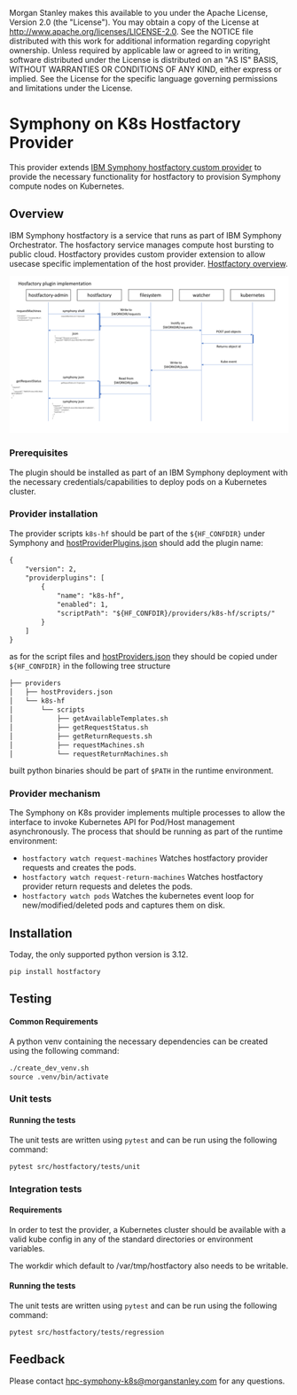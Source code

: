 Morgan Stanley makes this available to you under the Apache License, Version 2.0 (the "License"). You may obtain a copy of the License at http://www.apache.org/licenses/LICENSE-2.0. See the NOTICE file distributed with this work for additional information regarding copyright ownership.
Unless required by applicable law or agreed to in writing, software distributed under the License is distributed on an "AS IS" BASIS, WITHOUT WARRANTIES OR CONDITIONS OF ANY KIND, either express or implied.  See the License for the specific language governing permissions and limitations under the License.


# Symphony on K8s Hostfactory Provider

This provider extends
[IBM Symphony hostfactory custom provider](https://www.ibm.com/docs/en/spectrum-symphony/7.3.2?topic=factory-provider-plug-in-interface-specification)
to provide the necessary functionality for hostfactory to provision
Symphony compute nodes on Kubernetes.


## Overview

IBM Symphony hostfactory is a service that runs as part of IBM Symphony Orchestrator.
The hosfactory service manages compute host bursting to public cloud. Hostfactory provides custom provider extension to allow usecase specific implementation of the host provider.
[Hostfactory overview](https://www.ibm.com/docs/en/spectrum-symphony/7.3.2?topic=factory-overview).

![screenshot](documentation/request_flow.png)


### Prerequisites

The plugin should be installed as part of an IBM Symphony deployment with
the necessary credentials/capabilities to deploy pods on a Kubernetes cluster.


### Provider installation

The provider scripts `k8s-hf` should be part of the `${HF_CONFDIR}` under Symphony and [hostProviderPlugins.json](https://www.ibm.com/docs/en/spectrum-symphony/7.3.2?topic=factory-hostproviderpluginsjson) should add the plugin name:
```
{
    "version": 2,
    "providerplugins": [
        {
            "name": "k8s-hf",
            "enabled": 1,
            "scriptPath": "${HF_CONFDIR}/providers/k8s-hf/scripts/"
        }
    ]
}
```

as for the script files and
[hostProviders.json](https://www.ibm.com/docs/en/spectrum-symphony/7.3.2?topic=factory-hostprovidersjson)
they should be copied under `${HF_CONFDIR}` in the following tree structure
```
├── providers
│   ├── hostProviders.json
│   └── k8s-hf
│       └── scripts
│           ├── getAvailableTemplates.sh
│           ├── getRequestStatus.sh
│           ├── getReturnRequests.sh
│           ├── requestMachines.sh
│           └── requestReturnMachines.sh
```

built python binaries should be part of `$PATH` in the runtime environment.

### Provider mechanism

The Symphony on K8s provider implements multiple processes to allow the interface to invoke Kubernetes API for Pod/Host management asynchronously. The process that should be running as part of the runtime environment:

- `hostfactory watch request-machines`
Watches hostfactory provider requests and creates the pods.
- `hostfactory watch request-return-machines`
Watches hostfactory provider return requests and deletes the pods.
- `hostfactory watch pods`
Watches the kubernetes event loop for new/modified/deleted pods and captures them on disk.

## Installation

Today, the only supported python version is 3.12.

```
pip install hostfactory
```

## Testing

#### Common Requirements

A python venv containing the necessary dependencies can be created using the following command:
```
./create_dev_venv.sh
source .venv/bin/activate
```

### Unit tests

#### Running the tests

The unit tests are written using `pytest` and can be run using the following command:
```
pytest src/hostfactory/tests/unit
```

### Integration tests

#### Requirements

In order to test the provider, a Kubernetes cluster should be available with a  valid kube config in any of the standard 
directories or environment variables.

The workdir which default to /var/tmp/hostfactory also needs to be writable. 

#### Running the tests

The unit tests are written using `pytest` and can be run using the following command:
```
pytest src/hostfactory/tests/regression
```


## Feedback

Please contact hpc-symphony-k8s@morganstanley.com for any questions.

